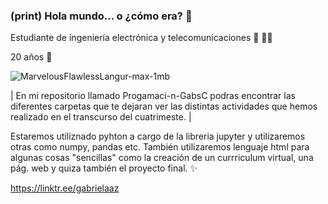 ### (print) Hola mundo... o ¿cómo era? 🤔

Estudiante de ingeniería electrónica y telecomunicaciones 🦾 👩‍🦽

20 años 🔞


![MarvelousFlawlessLangur-max-1mb](https://user-images.githubusercontent.com/106856732/175763684-c225fd8c-ae13-46a0-92cf-8e711e5df881.gif)



| En mi repositorio llamado Progamaci-n-GabsC podras encontrar las diferentes carpetas que te dejaran ver las distintas actividades que hemos realizado en el transcurso del cuatrimeste. | 

Estaremos utiliznado pyhton a cargo de la libreria jupyter y utilizaremos otras como numpy, pandas etc. 
También utilizaremos lenguaje html para algunas cosas  "sencillas" como la creación de un currriculum virtual, una pág. web y quiza también el proyecto final. ✨



https://linktr.ee/gabrielaaz 
